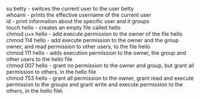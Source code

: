 su betty - switces the current user to the user betty\
whoami - prints the effective username of the current user\
id - print information about the specific user and it groups\
touch hello - creates an empty file called hello\
chmod u+x hello - add execute permission to the owner of the file hello\
chmod 114 hello - add execute permission to the owner and the group owner, and read permission to other users, to the file hello\
chmod 111 hello - adds execution permission to the owner, the group and other users to the hello file\
chmod 007 hello - grant no permission to the owner and group, but grant all permission to others, in the hello file\
chmod 753 hello - grant all permission to the owner, grant read and execute permission to the groups and grant write and execute permission to the others, in the hello file\

